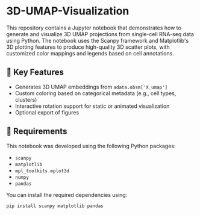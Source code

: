 # 3D-UMAP-Visualization

This repository contains a Jupyter notebook that demonstrates how to generate and visualize 3D UMAP projections from single-cell RNA-seq data using Python. The notebook uses the Scanpy framework and Matplotlib's 3D plotting features to produce high-quality 3D scatter plots, with customized color mappings and legends based on cell annotations.

## 📌 Key Features

- Generates 3D UMAP embeddings from `adata.obsm['X_umap']`
- Custom coloring based on categorical metadata (e.g., cell types, clusters)
- Interactive rotation support for static or animated visualization
- Optional export of figures

## 🧰 Requirements

This notebook was developed using the following Python packages:

- `scanpy`
- `matplotlib`
- `mpl_toolkits.mplot3d`
- `numpy`
- `pandas`

You can install the required dependencies using:

```bash
pip install scanpy matplotlib pandas
